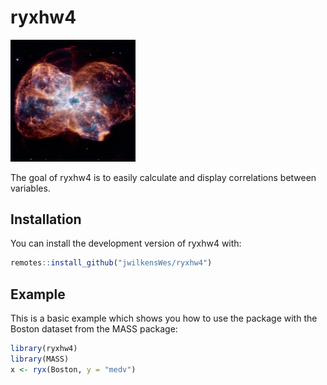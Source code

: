 
# ryxhw4

<img src="star.jpg" width="200"/>

<!-- badges: start -->
<!-- badges: end -->

The goal of ryxhw4 is to easily calculate and display correlations between variables.

## Installation

You can install the development version of ryxhw4 with:

``` r
remotes::install_github("jwilkensWes/ryxhw4")

```

## Example

This is a basic example which shows you how to use the package with the Boston dataset from the MASS package:

``` r
library(ryxhw4)
library(MASS)
x <- ryx(Boston, y = "medv")
```

